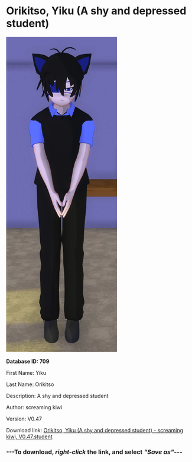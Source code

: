 # Orikitso, Yiku (A shy and depressed student)

<img src="https://raw.githubusercontent.com/Arbiter1223/Daigaku-Gurashi-Custom-Students/master/Students/Files/Orikitso%2C%20Yiku%20(A%20shy%20and%20depressed%20student).png" title="Orikitso, Yiku (A shy and depressed student) - screaming kiwi, V0.47">

**Database ID: 709**

First Name: Yiku

Last Name: Orikitso

Description: A shy and depressed student

Author: screaming kiwi

Version: V0.47

Download link: <a href="https://raw.githubusercontent.com/Arbiter1223/Daigaku-Gurashi-Custom-Students/master/Students/Files/Orikitso%2C%20Yiku%20(A%20shy%20and%20depressed%20student)%20-%20screaming%20kiwi%2C%20V0.47.student">Orikitso, Yiku (A shy and depressed student) - screaming kiwi, V0.47.student</a>

### ---**To download, _right-click_ the link, and select _"Save as"_**---
